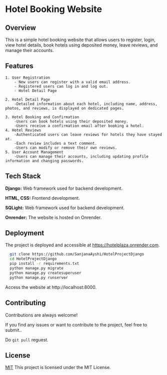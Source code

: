 
# Hotel Booking Website
## Overview

This is a simple hotel booking website that allows users to register, login, view hotel details, book hotels using deposited money, leave reviews, and manage their accounts.





## Features

    1. User Registration
        - New users can register with a valid email address.
        - Registered users can log in and log out.
        - Hotel Detail Page

    2. Hotel Detail Page
        -Detailed information about each hotel, including name, address, photos, and reviews, is displayed on dedicated pages.

    3. Hotel Booking and Confirmation
        -Users can book hotels using their deposited money.
        -Users receive a confirmation email after booking a hotel.
    4. Hotel Reviews
        -Authenticated users can leave reviews for hotels they have stayed at.
        -Each review includes a text comment.
        -Users can modify or remove their own reviews.
    5. User Account Management
        -Users can manage their accounts, including updating profile information and changing passwords.
## Tech Stack

**Django:** Web framework used for backend development.

**HTML, CSS:** Frontend development.

**SQLight:** Web framework used for backend development.

**Onrender:** The website is hosted on Onrender.


## Deployment

The project is deployed and accessible at https://hotelplaza.onrender.com.

```bash
  git clone https://github.com/SanjanaAyshi/HotelProjectDjango
  cd HotelProjectDjango
  pip install -r requirements.txt
  python manage.py migrate
  python manage.py createsuperuser
  python manage.py runserver
```
Access the website at http://localhost:8000.


## Contributing

Contributions are always welcome!

If you find any issues or want to contribute to the project, feel free to submit..

Do `git pull` reguest.


## License

[MIT](https://choosealicense.com/licenses/mit/)
This project is licensed under the MIT License.

